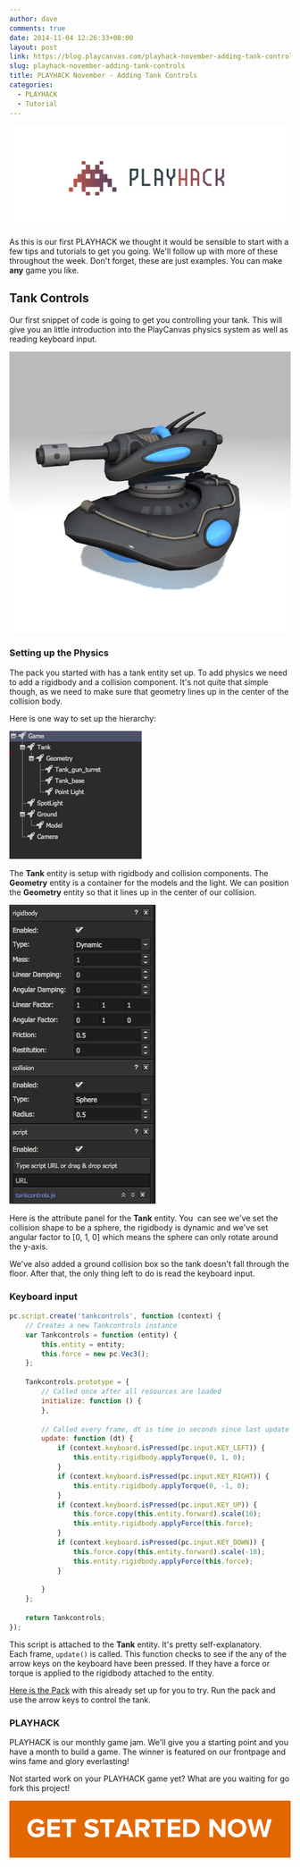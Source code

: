 ```yaml
---
author: dave
comments: true
date: 2014-11-04 12:26:33+00:00
layout: post
link: https://blog.playcanvas.com/playhack-november-adding-tank-controls/
slug: playhack-november-adding-tank-controls
title: PLAYHACK November - Adding Tank Controls
categories:
  - PLAYHACK
  - Tutorial
---
```


[![PLAYHACK_clear](/assets/media/PLAYHACK_clear.png)](/assets/media/PLAYHACK_clear.png)

As this is our first PLAYHACK we thought it would be sensible to start with a few tips and tutorials to get you going. We'll follow up with more of these throughout the week. Don't forget, these are just examples. You can make **any** game you like.

## Tank Controls

Our first snippet of code is going to get you controlling your tank. This will give you an little introduction into the PlayCanvas physics system as well as reading keyboard input.

[![tank](/assets/media/tank.jpg)](/assets/media/tank.jpg)

### Setting up the Physics

The pack you started with has a tank entity set up. To add physics we need to add a rigidbody and a collision component. It's not quite that simple though, as we need to make sure that geometry lines up in the center of the collision body.

Here is one way to set up the hierarchy:

[![PLAYHACK_hierarchy](/assets/media/PLAYHACK_hierarchy.jpg)](/assets/media/PLAYHACK_hierarchy.jpg)

The **Tank** entity is setup with rigidbody and collision components. The **Geometry** entity is a container for the models and the light. We can position the **Geometry** entity so that it lines up in the center of our collision.

[![PLAYHACK_attributes](/assets/media/PLAYHACK_attributes.jpg)](/assets/media/PLAYHACK_attributes.jpg)

Here is the attribute panel for the **Tank** entity. You  can see we've set the collision shape to be a sphere, the rigidbody is dynamic and we've set angular factor to [0, 1, 0] which means the sphere can only rotate around the y-axis.

We've also added a ground collision box so the tank doesn't fall through the floor. After that, the only thing left to do is read the keyboard input.

### Keyboard input

```javascript
pc.script.create('tankcontrols', function (context) {
    // Creates a new Tankcontrols instance
    var Tankcontrols = function (entity) {
        this.entity = entity;
        this.force = new pc.Vec3();
    };

    Tankcontrols.prototype = {
        // Called once after all resources are loaded
        initialize: function () {
        },

        // Called every frame, dt is time in seconds since last update
        update: function (dt) {
            if (context.keyboard.isPressed(pc.input.KEY_LEFT)) {
                this.entity.rigidbody.applyTorque(0, 1, 0);
            }
            if (context.keyboard.isPressed(pc.input.KEY_RIGHT)) {
                this.entity.rigidbody.applyTorque(0, -1, 0);
            }
            if (context.keyboard.isPressed(pc.input.KEY_UP)) {
                this.force.copy(this.entity.forward).scale(10);
                this.entity.rigidbody.applyForce(this.force);
            }
            if (context.keyboard.isPressed(pc.input.KEY_DOWN)) {
                this.force.copy(this.entity.forward).scale(-10);
                this.entity.rigidbody.applyForce(this.force);
            }

        }
    };

    return Tankcontrols;
});
```

This script is attached to the **Tank** entity. It's pretty self-explanatory. Each frame, `update()` is called. This function checks to see if the any of the arrow keys on the keyboard have been pressed. If they have a force or torque is applied to the rigidbody attached to the entity.

[Here is the Pack](https://playcanvas.com/dave/playhack-nov/designer/bootstrap?e=d3e2d116-641c-11e4-9aee-12313b0a5ec6&repository=true) with this already set up for you to try. Run the pack and use the arrow keys to control the tank.

### PLAYHACK

PLAYHACK is our monthly game jam. We'll give you a starting point and you have a month to build a game. The winner is featured on our frontpage and wins fame and glory everlasting!

Not started work on your PLAYHACK game yet? What are you waiting for go fork this project!

[![button](/assets/media/button-1.png)](https://playcanvas.com/project/331485/overview/playhack-nov-14)

